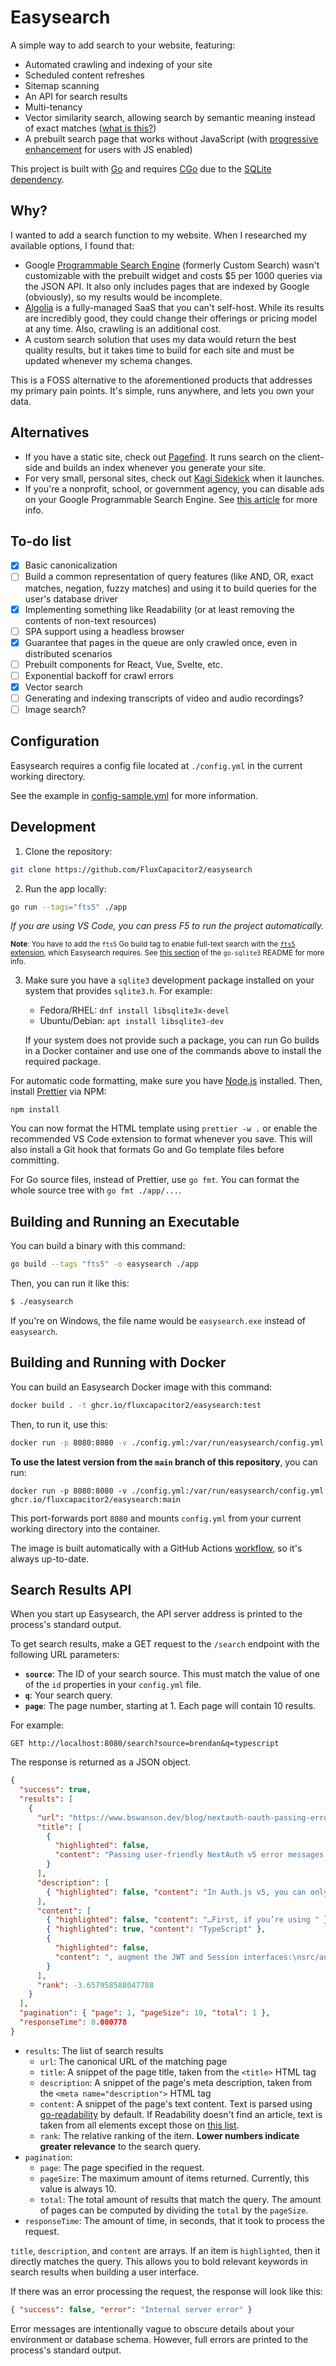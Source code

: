 # Easysearch

A simple way to add search to your website, featuring:

- Automated crawling and indexing of your site
- Scheduled content refreshes
- Sitemap scanning
- An API for search results
- Multi-tenancy
- Vector similarity search, allowing search by semantic meaning instead of exact matches ([what is this?](https://www.ibm.com/topics/vector-search))
- A prebuilt search page that works without JavaScript (with [progressive enhancement](https://developer.mozilla.org/en-US/docs/Glossary/Progressive_Enhancement) for users with JS enabled)

This project is built with [Go](https://go.dev/) and requires [CGo](https://go.dev/wiki/cgo) due to the [SQLite](https://www.sqlite.org/) [dependency](https://github.com/mattn/go-sqlite3).

## Why?

I wanted to add a search function to my website. When I researched my available options, I found that:

- Google [Programmable Search Engine](https://programmablesearchengine.google.com/about/) (formerly Custom Search) wasn't customizable with the prebuilt widget and costs $5 per 1000 queries via the JSON API. It also only includes pages that are indexed by Google (obviously), so my results would be incomplete.
- [Algolia](https://www.algolia.com/) is a fully-managed SaaS that you can't self-host. While its results are incredibly good, they could change their offerings or pricing model at any time. Also, crawling is an additional cost.
- A custom search solution that uses my data would return the best quality results, but it takes time to build for each site and must be updated whenever my schema changes.

This is a FOSS alternative to the aforementioned products that addresses my primary pain points. It's simple, runs anywhere, and lets you own your data.

## Alternatives

- If you have a static site, check out [Pagefind](https://pagefind.app/). It runs search on the client-side and builds an index whenever you generate your site.
- For very small, personal sites, check out [Kagi Sidekick](https://sidekick.kagi.com/) when it launches.
- If you're a nonprofit, school, or government agency, you can disable ads on your Google Programmable Search Engine. See [this article](https://support.google.com/programmable-search/answer/12423873) for more info.

## To-do list

- [x] Basic canonicalization
- [ ] Build a common representation of query features (like AND, OR, exact matches, negation, fuzzy matches) and using it to build queries for the user's database driver
- [x] Implementing something like Readability (or at least removing the contents of non-text resources)
- [ ] SPA support using a headless browser
- [x] Guarantee that pages in the queue are only crawled once, even in distributed scenarios
- [ ] Prebuilt components for React, Vue, Svelte, etc.
- [ ] Exponential backoff for crawl errors
- [x] Vector search
- [ ] Generating and indexing transcripts of video and audio recordings?
- [ ] Image search?

## Configuration

Easysearch requires a config file located at `./config.yml` in the current working directory.

See the example in [config-sample.yml](https://github.com/FluxCapacitor2/easysearch/blob/main/config-sample.yml) for more information.

## Development

1. Clone the repository:

```sh
git clone https://github.com/FluxCapacitor2/easysearch
```

2. Run the app locally:

```sh
go run --tags="fts5" ./app
```

_If you are using VS Code, you can press F5 to run the project automatically._

<small>

**Note**: You have to add the `fts5` Go build tag to enable full-text search with the [`fts5` extension](https://sqlite.org/fts5.html), which Easysearch requires. See [this section](https://github.com/mattn/go-sqlite3/tree/master?tab=readme-ov-file#feature--extension-list) of the `go-sqlite3` README for more info.

</small>

3. Make sure you have a `sqlite3` development package installed on your system that provides `sqlite3.h`. For example:

   - Fedora/RHEL: `dnf install libsqlite3x-devel`
   - Ubuntu/Debian: `apt install libsqlite3-dev`

   If your system does not provide such a package, you can run Go builds in a Docker container and use one of the commands above to install the required package.

For automatic code formatting, make sure you have [Node.js](https://nodejs.org/) installed. Then, install [Prettier](https://prettier.io/) via NPM:

```
npm install
```

You can now format the HTML template using `prettier -w .` or enable the recommended VS Code extension to format whenever you save. This will also install a Git hook that formats Go and Go template files before committing.

For Go source files, instead of Prettier, use `go fmt`. You can format the whole source tree with `go fmt ./app/...`.

## Building and Running an Executable

You can build a binary with this command:

```sh
go build --tags "fts5" -o easysearch ./app
```

Then, you can run it like this:

```sh
$ ./easysearch
```

If you're on Windows, the file name would be `easysearch.exe` instead of `easysearch`.

## Building and Running with Docker

You can build an Easysearch Docker image with this command:

```sh
docker build . -t ghcr.io/fluxcapacitor2/easysearch:test
```

Then, to run it, use this:

```sh
docker run -p 8080:8080 -v ./config.yml:/var/run/easysearch/config.yml ghcr.io/fluxcapacitor2/easysearch:test
```

**To use the latest version from the `main` branch of this repository**, you can run:

```
docker run -p 8080:8080 -v ./config.yml:/var/run/easysearch/config.yml ghcr.io/fluxcapacitor2/easysearch:main
```

This port-forwards port `8080` and mounts `config.yml` from your current working directory into the container.

The image is built automatically with a GitHub Actions [workflow](https://github.com/FluxCapacitor2/easysearch/blob/main/.github/workflows/container.yml),
so it's always up-to-date.

## Search Results API

When you start up Easysearch, the API server address is printed to the process's standard output.

To get search results, make a GET request to the `/search` endpoint with the following URL parameters:

- **`source`**: The ID of your search source. This must match the value of one of the `id` properties in your `config.yml` file.
- **`q`**: Your search query.
- **`page`**: The page number, starting at 1. Each page will contain 10 results.

For example:

```
GET http://localhost:8080/search?source=brendan&q=typescript
```

The response is returned as a JSON object.

```json
{
  "success": true,
  "results": [
    {
      "url": "https://www.bswanson.dev/blog/nextauth-oauth-passing-errors-to-the-client/",
      "title": [
        {
          "highlighted": false,
          "content": "Passing user-friendly NextAuth v5 error messages to the client"
        }
      ],
      "description": [
        { "highlighted": false, "content": "In Auth.js v5, you can only pass…" }
      ],
      "content": [
        { "highlighted": false, "content": "…First, if you’re using " },
        { "highlighted": true, "content": "TypeScript" },
        {
          "highlighted": false,
          "content": ", augment the JWT and Session interfaces:\nsrc/auth.ts// This can be anything, just make sure the same…"
        }
      ],
      "rank": -3.657958588047788
    }
  ],
  "pagination": { "page": 1, "pageSize": 10, "total": 1 },
  "responseTime": 0.000778
}
```

- `results`: The list of search results
  - `url`: The canonical URL of the matching page
  - `title`: A snippet of the page title, taken from the `<title>` HTML tag
  - `description`: A snippet of the page's meta description, taken from the `<meta name="description">` HTML tag
  - `content`: A snippet of the page's text content. Text is parsed using [go-readability](https://github.com/go-shiori/go-readability) by default. If Readability doesn't find an article, text is taken from all elements except those on [this list](https://github.com/FluxCapacitor2/easysearch/blob/97ac9963390ab7bce2f886a60033e2e4dfda08cd/crawler.go#L168).
  - `rank`: The relative ranking of the item. **Lower numbers indicate greater relevance** to the search query.
- `pagination`:
  - `page`: The page specified in the request.
  - `pageSize`: The maximum amount of items returned. Currently, this value is always 10.
  - `total`: The total amount of results that match the query. The amount of pages can be computed by dividing the `total` by the `pageSize`.
- `responseTime`: The amount of time, in seconds, that it took to process the request.

`title`, `description`, and `content` are arrays. If an item is `highlighted`, then it directly matches the query. This allows you to bold relevant keywords in search results when building a user interface.

If there was an error processing the request, the response will look like this:

```json
{ "success": false, "error": "Internal server error" }
```

Error messages are intentionally vague to obscure details about your environment or database schema.
However, full errors are printed to the process's standard output.

